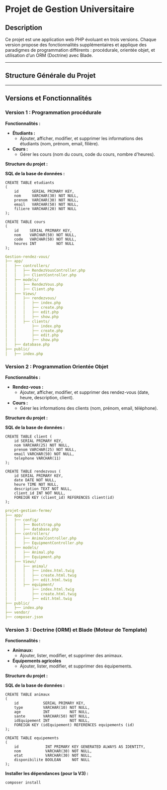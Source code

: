 # Projet de Gestion Universitaire

## Description
Ce projet est une application web PHP évoluant en trois versions. Chaque version propose des fonctionnalités supplémentaires et applique des paradigmes de programmation différents : procédurale, orientée objet, et utilisation d’un ORM (Doctrine) avec Blade.

---

## Structure Générale du Projet

---

## Versions et Fonctionnalités

### Version 1 : Programmation procédurale
**Fonctionnalités :**
- **Étudiants :**
    - Ajouter, afficher, modifier, et supprimer les informations des étudiants (nom, prénom, email, filière).
- **Cours :**
    - Gérer les cours (nom du cours, code du cours, nombre d'heures).

**Structure du projet :**

**SQL de la base de données :**
```postgresql
CREATE TABLE etudiants
(
    id      SERIAL PRIMARY KEY,
    nom     VARCHAR(30) NOT NULL,
    prenom  VARCHAR(30) NOT NULL,
    email   VARCHAR(50) NOT NULL,
    filiere VARCHAR(20) NOT NULL
);

CREATE TABLE cours
(
    id     SERIAL PRIMARY KEY,
    nom    VARCHAR(50) NOT NULL,
    code   VARCHAR(50) NOT NULL,
    heures INT         NOT NULL
);
```
```yaml
Gestion-rendez-vous/
├── app/
│   ├── controllers/
│   │   ├── RendezVousController.php
│   │   ├── ClientController.php
│   ├── models/
│   │   ├── RendezVous.php
│   │   ├── Client.php
│   ├── Views/
│   │   ├── rendezvous/
│   │   │   ├── index.php
│   │   │   ├── create.php
│   │   │   ├── edit.php
│   │   │   ├── show.php
│   │   ├── clients/
│   │       ├── index.php
│   │       ├── create.php
│   │       ├── edit.php
│   │       ├── show.php
│   ├── database.php
├── public/
│   ├── index.php
```

### Version 2 : Programmation Orientée Objet
**Fonctionnalités :**
- **Rendez-vous :**
    - Ajouter, afficher, modifier, et supprimer des rendez-vous (date, heure, description, client).
- **Cours :**
    - Gérer les informations des clients (nom, prénom, email, téléphone).

**Structure du projet :**

**SQL de la base de données :**
```postgresql
CREATE TABLE client (
    id SERIAL PRIMARY KEY,
    nom VARCHAR(25) NOT NULL,
    prenom VARCHAR(25) NOT NULL,
    email VARCHAR(50) NOT NULL,
    telephone VARCHAR(11)
);

CREATE TABLE rendezvous (
    id SERIAL PRIMARY KEY,
    date DATE NOT NULL,
    heure TIME NOT NULL,
    description TEXT NOT NULL,
    client_id INT NOT NULL,
    FOREIGN KEY (client_id) REFERENCES client(id)
);
```
```yaml
projet-gestion-ferme/
├── app/
│   ├── config/
│   │   ├── Bootstrap.php
│   │   ├── database.php
│   ├── controllers/
│   │   ├── AnimalController.php
│   │   ├── EquipmentController.php
│   ├── models/
│   │   ├── Animal.php
│   │   ├── Equipment.php
│   ├── Views/
│   │   ├── animal/
│   │   │   ├── index.html.twig
│   │   │   ├── create.html.twig
│   │   │   ├── edit.html.twig
│   │   ├── equipment/
│   │       ├── index.html.twig
│   │       ├── create.html.twig
│   │       ├── edit.html.twig
├── public/
│   ├── index.php
├── vendor/
├── composer.json
```

### Version 3 : Doctrine (ORM) et Blade (Moteur de Template)
**Fonctionnalités :**
- **Animaux:**
  - Ajouter, lister, modifier, et supprimer des animaux.
- **Équipements agricoles**
  - Ajouter, lister, modifier, et supprimer des équipements.

**Structure du projet :**

**SQL de la base de données :**

```postgresql
CREATE TABLE animaux
(
    id           SERIAL PRIMARY KEY,
    type         VARCHAR(10) NOT NULL,
    age          INT         NOT NULL,
    sante        VARCHAR(50) NOT NULL,
    idEquipement INT         NOT NULL,
    FOREIGN KEY (idEquipement) REFERENCES equipements (id)
);

CREATE TABLE equipements
(
    id            INT PRIMARY KEY GENERATED ALWAYS AS IDENTITY,
    nom           VARCHAR(30) NOT NULL,
    etat          VARCHAR(30) NOT NULL,
    disponibilite BOOLEAN     NOT NULL
);
```
**Installer les dépendances (pour la V3) :**
```composer log
composer install
```